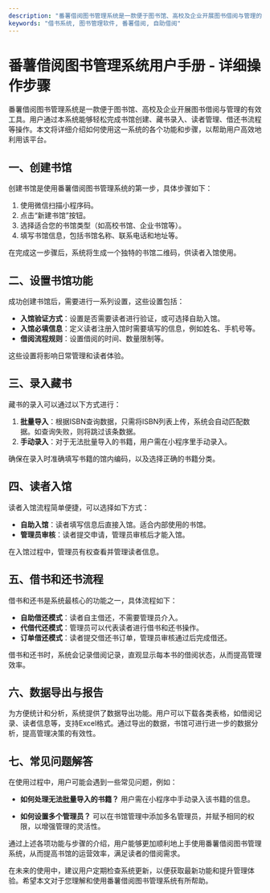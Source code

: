 ```yaml
---
description: "番薯借阅图书管理系统是一款便于图书馆、高校及企业开展图书借阅与管理的有效工具。用户通过本系统能够轻松完成书馆创建、藏书录入、读者管理、借还书流程等操作。本文将详细介绍如何使用这一系统的各个功能和步骤，以帮助用户高效地利用该平台。"
keywords: "借书系统, 图书管理软件, 番薯借阅, 自助借阅"
---
```

# 番薯借阅图书管理系统用户手册 - 详细操作步骤

番薯借阅图书管理系统是一款便于图书馆、高校及企业开展图书借阅与管理的有效工具。用户通过本系统能够轻松完成书馆创建、藏书录入、读者管理、借还书流程等操作。本文将详细介绍如何使用这一系统的各个功能和步骤，以帮助用户高效地利用该平台。

## 一、创建书馆

创建书馆是使用番薯借阅图书管理系统的第一步，具体步骤如下：

1. 使用微信扫描小程序码。
2. 点击“新建书馆”按钮。
3. 选择适合您的书馆类型（如高校书馆、企业书馆等）。
4. 填写书馆信息，包括书馆名称、联系电话和地址等。

在完成这一步骤后，系统将生成一个独特的书馆二维码，供读者入馆使用。

## 二、设置书馆功能

成功创建书馆后，需要进行一系列设置，这些设置包括：

- **入馆验证方式**：设置是否需要读者进行验证，或可选择自助入馆。
- **入馆必填信息**：定义读者注册入馆时需要填写的信息，例如姓名、手机号等。
- **借阅流程规则**：设置借阅的时间、数量限制等。

这些设置将影响日常管理和读者体验。

## 三、录入藏书 

藏书的录入可以通过以下方式进行：

1. **批量导入**：根据ISBN查询数据，只需将ISBN列表上传，系统会自动匹配数据。如查询失败，则将跳过该条数据。
2. **手动录入**：对于无法批量导入的书籍，用户需在小程序里手动录入。

确保在录入时准确填写书籍的馆内编码，以及选择正确的书籍分类。

## 四、读者入馆 

读者入馆流程简单便捷，可以选择如下方式：

- **自助入馆**：读者填写信息后直接入馆。适合内部使用的书馆。
- **管理员审核**：读者提交申请，管理员审核后才能入馆。

在入馆过程中，管理员有权查看并管理读者信息。

## 五、借书和还书流程

借书和还书是系统最核心的功能之一，具体流程如下：

- **自助借还模式**：读者自主借还，不需要管理员介入。
- **代借代还模式**：管理员可以代表读者进行借书和还书操作。
- **订单借还模式**：读者提交借还书订单，管理员审核通过后完成借还。

借书和还书时，系统会记录借阅记录，直观显示每本书的借阅状态，从而提高管理效率。

## 六、数据导出与报告 

为方便统计和分析，系统提供了数据导出功能。用户可以下载各类表格，如借阅记录、读者信息等，支持Excel格式。通过导出的数据，书馆可进行进一步的数据分析，提高管理决策的有效性。

## 七、常见问题解答

在使用过程中，用户可能会遇到一些常见问题，例如：

- **如何处理无法批量导入的书籍？**
  用户需在小程序中手动录入该书籍的信息。
  
- **如何设置多个管理员？**
  可以在书馆管理中添加多名管理员，并赋予相同的权限，以增强管理的灵活性。

通过上述各项功能与步骤的介绍，用户能够更加顺利地上手使用番薯借阅图书管理系统，从而提高书馆的运营效率，满足读者的借阅需求。

在未来的使用中，建议用户定期检查系统更新，以便获取最新功能和提升管理体验。希望本文对于您理解和使用番薯借阅图书管理系统有所帮助。
